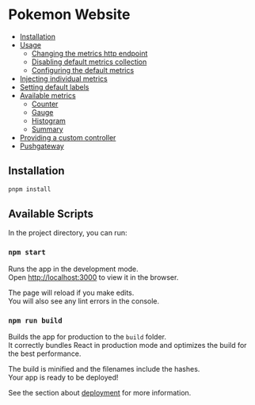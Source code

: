 # Pokemon Website 

- [Installation](#installation)
- [Usage](#usage)
  - [Changing the metrics http endpoint](#changing-the-metrics-http-endpoint)
  - [Disabling default metrics collection](#disabling-default-metrics-collection)
  - [Configuring the default metrics](#configuring-the-default-metrics)
- [Injecting individual metrics](#injecting-individual-metrics)
- [Setting default labels](#setting-default-labels)
- [Available metrics](#available-metrics)
  - [Counter](#counter)
  - [Gauge](#gauge)
  - [Histogram](#histogram)
  - [Summary](#summary)
- [Providing a custom controller](#providing-a-custom-controller)
- [Pushgateway](#pushgateway)

## Installation
```bash
pnpm install 
```

## Available Scripts

In the project directory, you can run:

### `npm start`

Runs the app in the development mode.<br />
Open [http://localhost:3000](http://localhost:3000) to view it in the browser.

The page will reload if you make edits.<br />
You will also see any lint errors in the console.

### `npm run build`

Builds the app for production to the `build` folder.<br />
It correctly bundles React in production mode and optimizes the build for the best performance.

The build is minified and the filenames include the hashes.<br />
Your app is ready to be deployed!

See the section about [deployment](https://facebook.github.io/create-react-app/docs/deployment) for more information.

